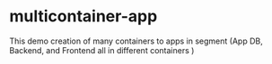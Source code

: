 # multicontainer-app
This demo creation of many containers to apps in segment (App DB, Backend, and Frontend all in different containers )
